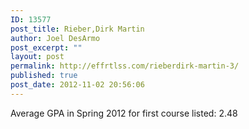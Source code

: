 ```yaml
---
ID: 13577
post_title: Rieber,Dirk Martin
author: Joel DesArmo
post_excerpt: ""
layout: post
permalink: http://effrtlss.com/rieberdirk-martin-3/
published: true
post_date: 2012-11-02 20:56:06
---
```

<p>Average GPA in Spring 2012 for first course listed: 2.48</p>